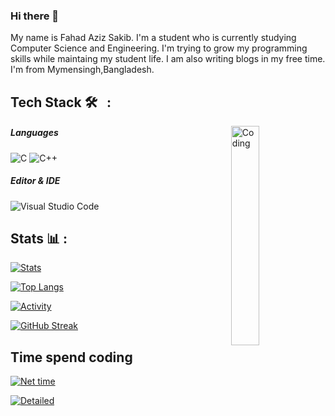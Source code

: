 ### Hi there 👋

My name is Fahad Aziz Sakib. I'm a student who is currently studying Computer Science and Engineering. I'm trying to grow my programming skills while maintaing my student life. I am also writing blogs in my free time. I'm from Mymensingh,Bangladesh.


##  Tech Stack 🛠 &nbsp; :

<img alt="Coding" width="30%" src="https://user-images.githubusercontent.com/128050070/230738462-5a66eb3b-fe34-4c35-b7d1-ce0f58dfb82f.png" align="right"/>

##### Languages
![C](https://img.shields.io/badge/-C-333333?logo=C)
![C++](https://img.shields.io/badge/-C++-333333?logo=cplusplus)

##### Editor & IDE
![Visual Studio Code](https://img.shields.io/badge/-Visual%20Studio%20Code-333333?logo=visual-studio-code&logoColor=007ACC)

## Stats &#x1f4ca; :

[![Stats](https://github-readme-stats.vercel.app/api?username=sakibfahad&custom_title=Overall&show_icons=true&theme=dark&hide_rank=false&hide_border=true&count_private=true)](https://github.com/SakibFahad)

[![Top Langs](https://github-readme-stats.vercel.app/api/top-langs/?username=SakibFahad&layout=comapct&theme=dark&hide_border=true)](https://github.com/SakibFahad)

[![Activity](https://github-readme-activity-graph.cyclic.app/graph?username=SakibFahad&custom_title=Activty&theme=github-compact&hide_border=true)](https://github.com/SakibFahad)

[![GitHub Streak](https://github-readme-streak-stats.herokuapp.com?user=sakibfahad&theme=github-dark&hide_border=true)](https://github.com/SakibFahad)

## Time spend coding
[![Net time](https://wakatime.com/badge/user/bffcf93e-73b0-49e2-bdf8-561efb8e8e5d.svg)](https://wakatime.com/@bffcf93e-73b0-49e2-bdf8-561efb8e8e5d)

[![Detailed](https://github-readme-stats.vercel.app/api/wakatime?username=SakibFahad&custom_title=Detailed+time&layout=compact&theme=dark&hide_rank=false&hide_border=true)](https://wakatime.com/@sakibfahad)
